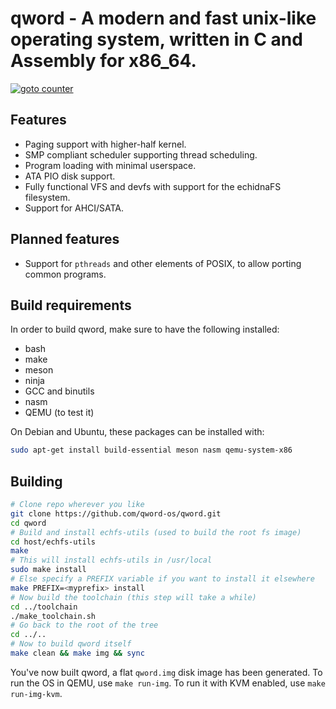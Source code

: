 # qword - A modern and fast unix-like operating system, written in C and Assembly for x86_64.

[![goto counter](https://img.shields.io/github/search/qword-os/qword/goto.svg)](https://github.com/qword-os/qword/search?q=goto)

## Features
- Paging support with higher-half kernel.
- SMP compliant scheduler supporting thread scheduling.
- Program loading with minimal userspace.
- ATA PIO disk support.
- Fully functional VFS and devfs with support for the echidnaFS filesystem.
- Support for AHCI/SATA.

## Planned features
- Support for `pthreads` and other elements of POSIX, to allow porting common programs.


## Build requirements
In order to build qword, make sure to have the following installed:
- bash
- make
- meson
- ninja
- GCC and binutils
- nasm
- QEMU (to test it)

On Debian and Ubuntu, these packages can be installed with:
```bash
sudo apt-get install build-essential meson nasm qemu-system-x86
```

## Building
```bash
# Clone repo wherever you like
git clone https://github.com/qword-os/qword.git
cd qword
# Build and install echfs-utils (used to build the root fs image)
cd host/echfs-utils
make
# This will install echfs-utils in /usr/local
sudo make install
# Else specify a PREFIX variable if you want to install it elsewhere
make PREFIX=<myprefix> install
# Now build the toolchain (this step will take a while)
cd ../toolchain
./make_toolchain.sh
# Go back to the root of the tree
cd ../..
# Now to build qword itself
make clean && make img && sync
```

You've now built qword, a flat `qword.img` disk image has been generated.
To run the OS in QEMU, use `make run-img`.
To run it with KVM enabled, use `make run-img-kvm`.
